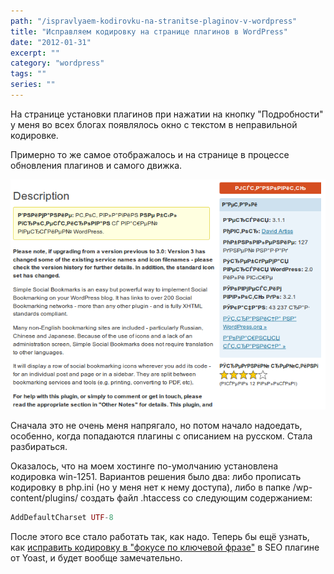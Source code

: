 ```yaml
---
path: "/ispravlyaem-kodirovku-na-stranitse-plaginov-v-wordpress"
title: "Исправляем кодировку на странице плагинов в WordPress"
date: "2012-01-31"
excerpt: ""
category: "wordpress"
tags: ""
series: ""
---
```


На странице установки плагинов при нажатии на кнопку "Подробности" у меня во всех блогах появлялось окно с текстом в неправильной кодировке.

Примерно то же самое отображалось и на странице в процессе обновления плагинов и самого движка.

[![Окно информации о плагине в неверной кодировке](images/screenshot_006.png)](http://oriolo.ru/wp-content/uploads/2012/01/screenshot_006.png)

Сначала это не очень меня напрягало, но потом начало надоедать, особенно, когда попадаются плагины с описанием на русском. Стала разбираться.

Оказалось, что на моем хостинге по-умолчанию установлена кодировка win-1251. Вариантов решения было два: либо прописать кодировку в php.ini (но у меня нет к нему доступа), либо в папке /wp-content/plugins/ создать файл .htaccess со следующим содержанием:

```php
AddDefaultCharset UTF-8
```

После этого все стало работать так, как надо. Теперь бы ещё узнать, как [исправить кодировку в "фокусе по ключевой фразе"](http://mywordpress.ru/support/viewtopic.php?pid=103123) в SEO плагине от Yoast, и будет вообще замечательно.
